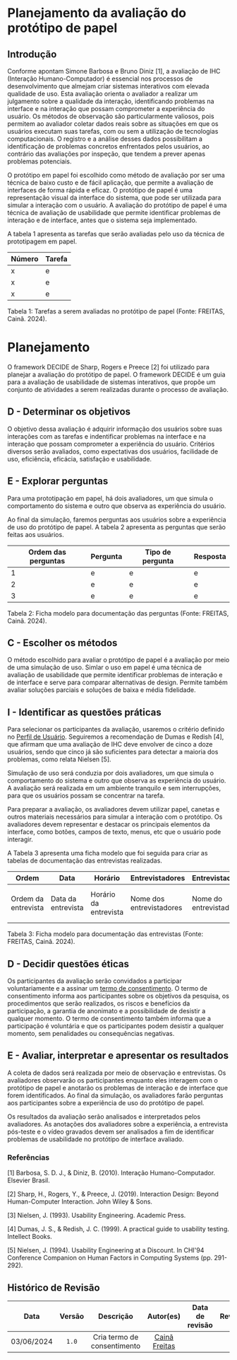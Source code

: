 # Planejamento da avaliação do protótipo de papel

## Introdução

Conforme apontam Simone Barbosa e Bruno Diniz [1], a avaliação de IHC (Interação Humano-Computador) é essencial nos processos de desenvolvimento que almejam criar sistemas interativos com elevada qualidade de uso. Esta avaliação orienta o avaliador a realizar um julgamento sobre a qualidade da interação, identificando problemas na interface e na interação que possam comprometer a experiência do usuário. Os métodos de observação são particularmente valiosos, pois permitem ao avaliador coletar dados reais sobre as situações em que os usuários executam suas tarefas, com ou sem a utilização de tecnologias computacionais. O registro e a análise desses dados possibilitam a identificação de problemas concretos enfrentados pelos usuários, ao contrário das avaliações por inspeção, que tendem a prever apenas problemas potenciais.

O protótipo em papel foi escolhido como método de avaliação por ser uma técnica de baixo custo e de fácil aplicação, que permite a avaliação de interfaces de forma rápida e eficaz. O protótipo de papel é uma representação visual da interface do sistema, que pode ser utilizada para simular a interação com o usuário. A avaliação do protótipo de papel é uma técnica de avaliação de usabilidade que permite identificar problemas de interação e de interface, antes que o sistema seja implementado.

A tabela 1 apresenta as tarefas que serão avaliadas pelo uso da técnica de prototipagem em papel.

| Número | Tarefa |
|--------|--------|
| x      | e      |
| x      | e      |
| x      | e      |

Tabela 1: Tarefas a serem avaliadas no protótipo de papel (Fonte: FREITAS, Cainã. 2024).

# Planejamento

O framework DECIDE de Sharp, Rogers e Preece [2] foi utilizado para planejar a avaliação do protótipo de papel. O framework DECIDE é um guia para a avaliação de usabilidade de sistemas interativos, que propõe um conjunto de atividades a serem realizadas durante o processo de avaliação.

## D - Determinar os objetivos

O objetivo dessa avaliação é adquirir informação dos usuários sobre suas interações com as tarefas e indentificar problemas na interface e na interação que possam comprometer a experiência do usuário. Critérios diversos serão avaliados, como expectativas dos usuários, facilidade de uso, eficiência, eficácia, satisfação e usabilidade.

## E - Explorar perguntas

Para uma prototipação em papel, há dois avaliadores, um que simula o comportamento do sistema e outro que observa as experiência do usuário.

Ao final da simulação, faremos perguntas aos usuários sobre a experiência de uso do protótipo de papel. A tabela 2 apresenta as perguntas que serão feitas aos usuários.

| Ordem das perguntas | Pergunta | Tipo de pergunta | Resposta |
|---------------------|----------|------------------|----------|
| 1                   | e        | e                | e        |
| 2                   | e        | e                | e        |
| 3                   | e        | e                | e        |

Tabela 2: Ficha modelo para documentação das perguntas (Fonte: FREITAS, Cainã. 2024).

## C - Escolher os métodos

O método escolhido para avaliar o protótipo de papel é a avaliação por meio de uma simulação de uso. Simlar o uso em papel é uma técnica de avaliação de usabilidade que permite identificar problemas de interação e de interface e serve para comparar alternativas de design. Permite também avaliar soluções parciais e soluções de baixa e média fidelidade.

## I - Identificar as questões práticas

Para selecionar os participantes da avaliação, usaremos o critério definido no [Perfil de Usuário](https://interacao-humano-computador.github.io/2024.1-Prefeitura-Lagoa-da-Prata/requisitos1/perfil-do-usuario/). Seguiremos a recomendação de Dumas e Redish [4], que afirmam que uma avaliação de IHC deve envolver de cinco a doze usuários, sendo que cinco já são suficientes para detectar a maioria dos problemas, como relata Nielsen [5].

Simulação de uso será conduzia por dois avaliadores, um que simula o comportamento do sistema e outro que observa as experiência do usuário. A avaliação será realizada em um ambiente tranquilo e sem interrupções, para que os usuários possam se concentrar na tarefa.

Para preparar a avaliação, os avaliadores devem utilizar papel, canetas e outros materiais necessários para simular a interação com o protótipo. Os avaliadores devem representar e destacar os principais elementos da interface, como botões, campos de texto, menus, etc que o usuário pode interagir.

A Tabela 3 apresenta uma ficha modelo que foi seguida para criar as tabelas de documentação das entrevistas realizadas.

| Ordem | Data | Horário | Entrevistadores | Entrevistado | Tarefas |
|-------|------|---------|-----------------|--------------|---------|
| Ordem da entrevista | Data da entrevista | Horário da entrevista | Nome dos entrevistadores | Nome do entrevistado | Tarefas realizadas pelo entrevistado |

Tabela 3: Ficha modelo para documentação das entrevistas (Fonte: FREITAS, Cainã. 2024).

## D - Decidir questões éticas

Os participantes da avaliação serão convidados a participar voluntariamente e a assinar um [termo de consentimento](). O termo de consentimento informa aos participantes sobre os objetivos da pesquisa, os procedimentos que serão realizados, os riscos e benefícios da participação, a garantia de anonimato e a possibilidade de desistir a qualquer momento. O termo de consentimento também informa que a participação é voluntária e que os participantes podem desistir a qualquer momento, sem penalidades ou consequências negativas.

## E - Avaliar, interpretar e apresentar os resultados


A coleta de dados será realizada por meio de observação e entrevistas. Os avaliadores observarão os participantes enquanto eles interagem com o protótipo de papel e anotarão os problemas de interação e de interface que forem identificados. Ao final da simulação, os avaliadores farão perguntas aos participantes sobre a experiência de uso do protótipo de papel.

Os resultados da avaliação serão analisados e interpretados pelos avaliadores. As anotações dos avaliadores sobre a experiência, a entrevista pós-teste e o vídeo gravados devem ser analisados a fim de identificar problemas de usabilidade no protótipo de interface avaliado. 

### Referências

[1] Barbosa, S. D. J., & Diniz, B. (2010). Interação Humano-Computador. Elsevier Brasil.

[2] Sharp, H., Rogers, Y., & Preece, J. (2019). Interaction Design: Beyond Human-Computer Interaction. John Wiley & Sons.

[3] Nielsen, J. (1993). Usability Engineering. Academic Press.

[4] Dumas, J. S., & Redish, J. C. (1999). A practical guide to usability testing. Intellect Books.

[5] Nielsen, J. (1994). Usability Engineering at a Discount. In CHI'94 Conference Companion on Human Factors in Computing Systems (pp. 291-292).

## Histórico de Revisão

|    Data    | Versão |                Descrição                 |                                         Autor(es)                                          | Data de revisão |                 Revisor(es)                  |
| :--------: | :----: | :--------------------------------------: | :----------------------------------------------------------------------------------------: | :-------------: | :------------------------------------------: |
| 03/06/2024 | `1.0`  |  Cria termo de consentimento   | [Cainã Freitas](https://github.com/freitasc) |   |  |